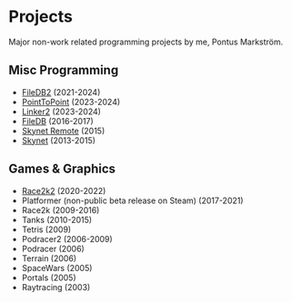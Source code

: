 # Projects

Major non-work related programming projects by me, Pontus Markström.

## Misc Programming
* [FileDB2](https://github.com/ponmar/filedb2) (2021-2024)
* [PointToPoint](https://github.com/ponmar/pointtopoint) (2023-2024)
* [Linker2](https://github.com/ponmar/linker2) (2023-2024)
* [FileDB](https://github.com/ponmar/filedb) (2016-2017)
* [Skynet Remote](https://github.com/ponmar/skynetremote) (2015)
* [Skynet](https://github.com/ponmar/projects/blob/main/projects/skynet/skynet.md) (2013-2015)

## Games & Graphics
* [Race2k2](https://drive.google.com/drive/folders/1xs8oNkufM9pY0HBzyRL5-QLYBrGgvlLj) (2020-2022)
* Platformer (non-public beta release on Steam) (2017-2021)
* Race2k (2009-2016)
* Tanks (2010-2015)
* Tetris (2009)
* Podracer2 (2006-2009)
* Podracer (2006)
* Terrain (2006)
* SpaceWars (2005)
* Portals (2005)
* Raytracing (2003)
